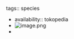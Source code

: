 tags:: species

- availability:: tokopedia
- ![image.png](https://peach-geographical-bat-397.mypinata.cloud/ipfs/QmfKCMVubv9wwNVb1TvzVUH958vV9TqXonZ9dGu9G9hd1Q)
-